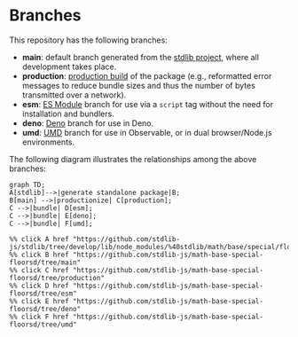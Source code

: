 <!--

@license Apache-2.0

Copyright (c) 2022 The Stdlib Authors.

Licensed under the Apache License, Version 2.0 (the "License");
you may not use this file except in compliance with the License.
You may obtain a copy of the License at

    http://www.apache.org/licenses/LICENSE-2.0

Unless required by applicable law or agreed to in writing, software
distributed under the License is distributed on an "AS IS" BASIS,
WITHOUT WARRANTIES OR CONDITIONS OF ANY KIND, either express or implied.
See the License for the specific language governing permissions and
limitations under the License.

-->

# Branches

This repository has the following branches:

-   **main**: default branch generated from the [stdlib project][stdlib-url], where all development takes place.
-   **production**: [production build][production-url] of the package (e.g., reformatted error messages to reduce bundle sizes and thus the number of bytes transmitted over a network).
-   **esm**: [ES Module][esm-url] branch for use via a `script` tag without the need for installation and bundlers.
-   **deno**: [Deno][deno-url] branch for use in Deno.
-   **umd**: [UMD][umd-url] branch for use in Observable, or in dual browser/Node.js environments.

The following diagram illustrates the relationships among the above branches:

```mermaid
graph TD;
A[stdlib]-->|generate standalone package|B;
B[main] -->|productionize| C[production];
C -->|bundle| D[esm];
C -->|bundle| E[deno];
C -->|bundle| F[umd];

%% click A href "https://github.com/stdlib-js/stdlib/tree/develop/lib/node_modules/%40stdlib/math/base/special/floorsd"
%% click B href "https://github.com/stdlib-js/math-base-special-floorsd/tree/main"
%% click C href "https://github.com/stdlib-js/math-base-special-floorsd/tree/production"
%% click D href "https://github.com/stdlib-js/math-base-special-floorsd/tree/esm"
%% click E href "https://github.com/stdlib-js/math-base-special-floorsd/tree/deno"
%% click F href "https://github.com/stdlib-js/math-base-special-floorsd/tree/umd"
```

[stdlib-url]: https://github.com/stdlib-js/stdlib/tree/develop/lib/node_modules/%40stdlib/math/base/special/floorsd
[production-url]: https://github.com/stdlib-js/math-base-special-floorsd/tree/production
[deno-url]: https://github.com/stdlib-js/math-base-special-floorsd/tree/deno
[umd-url]: https://github.com/stdlib-js/math-base-special-floorsd/tree/umd
[esm-url]: https://github.com/stdlib-js/math-base-special-floorsd/tree/esm